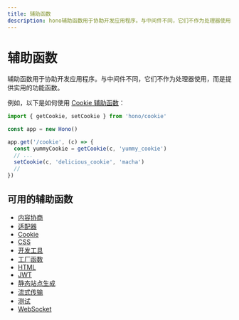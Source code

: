 ```yaml
---
title: 辅助函数
description: hono辅助函数用于协助开发应用程序。与中间件不同，它们不作为处理器使用，而是提供实用的功能函数。
---
```


# 辅助函数

辅助函数用于协助开发应用程序。与中间件不同，它们不作为处理器使用，而是提供实用的功能函数。

例如，以下是如何使用 [Cookie 辅助函数](/zh/docs/helpers/cookie)：

```ts
import { getCookie, setCookie } from 'hono/cookie'

const app = new Hono()

app.get('/cookie', (c) => {
  const yummyCookie = getCookie(c, 'yummy_cookie')
  // ...
  setCookie(c, 'delicious_cookie', 'macha')
  //
})
```

## 可用的辅助函数

- [内容协商](/zh/docs/helpers/accepts)
- [适配器](/zh/docs/helpers/adapter)
- [Cookie](/zh/docs/helpers/cookie)
- [CSS](/zh/docs/helpers/css)
- [开发工具](/zh/docs/helpers/dev)
- [工厂函数](/zh/docs/helpers/factory)
- [HTML](/zh/docs/helpers/html)
- [JWT](/zh/docs/helpers/jwt)
- [静态站点生成](/zh/docs/helpers/ssg)
- [流式传输](/zh/docs/helpers/streaming)
- [测试](/zh/docs/helpers/testing)
- [WebSocket](/zh/docs/helpers/websocket)
